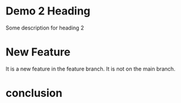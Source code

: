 # Demo 2 Heading

Some description for heading 2

# New Feature 

It is a new feature in the feature branch. It is not on the main branch.

# conclusion